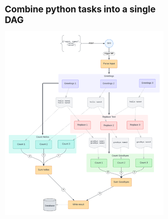 Combine python tasks into a single DAG
==============================

![Workflow Diagram](img/single-wf.png "Workflow Diagram")
